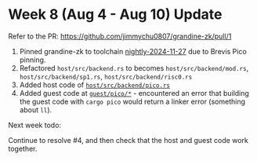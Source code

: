 # Week 8 (Aug 4 - Aug 10) Update

Refer to the PR:
https://github.com/jimmychu0807/grandine-zk/pull/1

1. Pinned grandine-zk to toolchain [nightly-2024-11-27](https://github.com/jimmychu0807/grandine-zk/pull/1/files#diff-2b1bde2cf3a858b7bf7424cb8bcbf01f35b94dc80b925d9432cbab3319ca9b4e) due to Brevis Pico pinning.
2. Refactored `host/src/backend.rs` to becomes `host/src/backend/mod.rs`, `host/src/backend/sp1.rs`, `host/src/backend/risc0.rs`
3. Added host code of [`host/src/backend/pico.rs`](https://github.com/jimmychu0807/grandine-zk/pull/1/files#diff-940f069e4f5c73958e246678533e9a1bc81c972ef970f0eb16b33b49c27d62cb)
4. Added guest code at [`guest/pico/*`](https://github.com/jimmychu0807/grandine-zk/pull/1/files#diff-b622fd118817f3bd6bf7b754cca00afa983d87cc40544a6d0cfd144fe7548529) - encountered an error that building the guest code with `cargo pico` would return a linker error (something about `ll`).

Next week todo:

Continue to resolve #4, and then check that the host and guest code work together.

